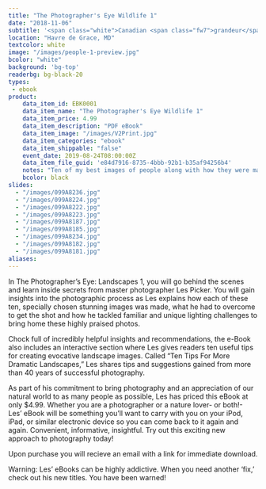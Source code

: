 ```yaml
---
title: "The Photographer's Eye Wildlife 1"
date: "2018-11-06"
subtitle: '<span class="white">Canadian <span class="fw7">grandeur</span> and wildlife.</span>'
location: "Havre de Grace, MD"
textcolor: white
image: "/images/people-1-preview.jpg"
bcolor: "white"
background: 'bg-top'
readerbg: bg-black-20
types:
 - ebook
product:
    data_item_id: EBK0001
    data_item_name: "The Photographer's Eye Wildlife 1"
    data_item_price: 4.99
    data_item_description: "PDF eBook"
    data_item_image: "/images/V2Print.jpg"
    data_item_categories: "ebook"
    data_item_shippable: "false"
    event_date: 2019-08-24T08:00:00Z
    data_item_file_guid: 'e84d7916-8735-4bbb-92b1-b35af94256b4'
    notes: "Ten of my best images of people along with how they were made. Contains a bonus section of my top 10 tips for better images of people."
    bcolor: black
slides:
  - "/images/099A8236.jpg"
  - "/images/099A8224.jpg"
  - "/images/099A8222.jpg"
  - "/images/099A8223.jpg"
  - "/images/099A8187.jpg"
  - "/images/099A8185.jpg"
  - "/images/099A8234.jpg"
  - "/images/099A8182.jpg"
  - "/images/099A8181.jpg"
aliases:
---
```

In The Photographer’s Eye: Landscapes 1, you will go behind the scenes and learn inside secrets from master photographer Les Picker. You will gain insights into the photographic process as Les explains how each of these ten, specially chosen stunning images was made, what he had to overcome to get the shot and how he tackled familiar and unique lighting challenges to bring home these highly praised photos.

Chock full of incredibly helpful insights and recommendations, the e-Book also includes an interactive section where Les gives readers ten useful tips for creating evocative landscape images. Called “Ten Tips For More Dramatic Landscapes,” Les shares tips and suggestions gained from more than 40 years of successful photography.

As part of his commitment to bring photography and an appreciation of our natural world to as many people as possible, Les has priced this eBook at only $4.99. Whether you are a photographer or a nature lover- or both!- Les’ eBook will be something you’ll want to carry with you on your iPod, iPad, or similar electronic device so you can come back to it again and again. Convenient, informative, insightful. Try out this exciting new approach to photography today!

Upon purchase you will recieve an email with a link for immediate download.

Warning: Les’ eBooks can be highly addictive. When you need another ‘fix,’ check out his new titles. You have been warned!